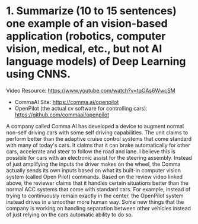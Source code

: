 # 1. Summarize (10 to 15 sentences) one example of an vision-based application (robotics,  computer vision, medical, etc., but not AI language models) of Deep Learning using CNNS.

Video Resource: https://www.youtube.com/watch?v=tqOAs6WwcSM
- CommaAI Site: https://comma.ai/openpilot
- OpenPilot (the actual cv software for controlling cars): https://github.com/commaai/openpilot 

A company called Comma AI has developed a device to augment normal non-self driving cars with some self driving capabilities. The unit claims to perform better than the adaptive cruise control systems that come standard with many of today's cars. It claims that it can brake automatically for other cars, accelerate and steer to follow the road and lane. I believe this is possible for cars with an electronic assist for the steering assembly. Instead of just amplifying the inputs the driver makes on the wheel, the Comma actually sends its own inputs based on what its built-in computer vision system (called Open Pilot) commands. Based on the review video linked above, the reviewer claims that it handles certain situations better than the normal ACC systems that come with standard cars. For example, instead of trying to continuously remain exactly in the center, the OpenPilot system instead drives in a smoother more human way. Some new things that the company is working on handling separation between other vehicles instead of just relying on the cars automatic ability to do so. 